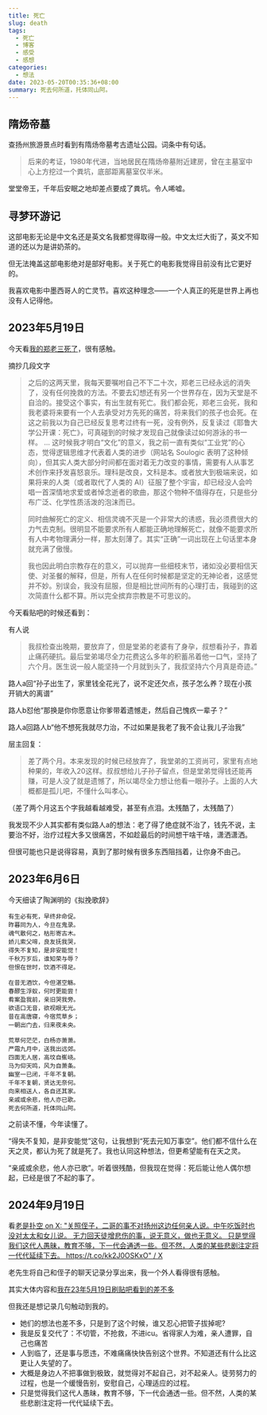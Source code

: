 ```yaml
---
title: 死亡
slug: death
tags:
  - 死亡
  - 博客
  - 感受
  - 感想
categories:
  - 想法
date: 2023-05-20T00:35:36+08:00
summary: 死去何所道，托体同山阿。
---
```

## 隋炀帝墓
查扬州旅游景点时看到有隋炀帝墓考古遗址公园。词条中有句话。

>后来的考证，1980年代进，当地居民在隋炀帝墓附近建房，曾在主墓室中心上方挖过一个粪坑，底部距离墓室仅半米。

堂堂帝王，千年后安眠之地却差点要成了粪坑。令人唏嘘。

## 寻梦环游记
这部电影无论是中文名还是英文名我都觉得取得一般。中文太烂大街了，英文不知道的还以为是讲奶茶的。

但无法掩盖这部电影绝对是部好电影。关于死亡的电影我觉得目前没有比它更好的。

我喜欢电影中墨西哥人的亡灵节。喜欢这种理念——一个人真正的死是世界上再也没有人记得他。

## 2023年5月19日
今天看[我的郑老三死了](https://soulogic.com/item/3294)，很有感触。

摘抄几段文字
> 之后的这两天里，我每天要嘱咐自己不下二十次，郑老三已经永远的消失了，没有任何挽救的方法。不要去幻想还有另一个世界存在，因为天堂是不自洽的。接受这个事实，有出生就有死亡。我们都会死，郑老三会死，我和我老婆将来要有一个人去承受对方先死的痛苦，将来我们的孩子也会死。在这之前我以为自己已经反复思考过终有一死，没有例外，反复读过《耶鲁大学公开课：死亡》，可真碰到的时候才发现自己就像读过如何游泳的书一样。
>...
>这时候我才明白“文化”的意义，我之前一直有类似“工业党”的心态，觉得逻辑思维才代表着人类的进步（网站名 Soulogic 表明了这种倾向），但其实人类大部分时间都在面对着无力改变的事情，需要有人从事艺术创作来抒发喜怒哀乐。理科是改良，文科是本。或者放大到极端来说，如果将来的人类（或者取代了人类的 AI）征服了整个宇宙，却已经没人会吟唱一首深情地求爱或者悼念逝者的歌曲，那这个物种不值得存在，只是些分布广泛、化学性质活泼的泡沫而已。
>
>同时曲解死亡的定义、相信灵魂不灭是一个非常大的诱惑，我必须费很大的力气去克制。很明显不能要求所有人都能正确地理解死亡，就像不能要求所有人中考物理满分一样，那太刻薄了。其实“正确”一词出现在上句话里本身就充满了傲慢。
>
>我也因此明白宗教存在的意义，可以抛弃一些细枝末节，诸如没必要相信天使、对圣餐的解释，但是，所有人在任何时候都是坚定的无神论者，这感觉并不妙。别误会，我没有屈服，但是相比世间所有的心理打击，我碰到的这次简直什么都不算。所以完全摈弃宗教是不可思议的。

今天看贴吧的时候还看到：

有人说

>我叔检查出晚期，要放弃了，但是堂弟的老婆有了身孕，叔想看孙子，靠着止痛药硬抗。最后堂弟竭尽全力花费这么多年的积蓄吊着他一口气，坚持了六个月。医生说一般人能坚持一个月就到头了，我叔坚持六个月真是奇迹。”

路人a回“孙子出生了，家里钱全花光了，说不定还欠点，孩子怎么养？现在小孩开销大的离谱”

路人b怼他“那换是你你愿意让你爹带着遗憾走，然后自己愧疚一辈子？”

路人a回路人b“他不想死我就尽力治，不过如果是我老了我不会让我儿子治我”

层主回复：

>差了两个月。本来发现的时候已经放弃了，我堂弟的工资尚可，家里有点地种果的，年收入20这样。叔叔想给儿子孙子留点，但是堂弟觉得钱还能再赚，可是人没了就是遗憾了，所以竭尽全力想让他看一眼孙子。上面的人大概都是孤儿吧，不懂什么叫孝心。

（差了两个月这五个字我越看越难受，甚至有点泪。太残酷了，太残酷了）

我发现不少人其实都有类似路人a的想法：老了得了绝症就不治了，钱先不说，主要治不好，治疗过程大多又很痛苦，不如趁最后的时间想干啥干啥，潇洒潇洒。

但很可能也只是说得容易，真到了那时候有很多东西阻挡着，让你身不由己。

## 2023年6月6日
今天细读了陶渊明的《拟挽歌辞》

```
有生必有死，早终非命促。
昨暮同为人，今旦在鬼录。
魂气散何之，枯形寄古木。
娇儿索父啼，良友抚我哭，
得失不复知，是非安能觉！
千秋万岁后，谁知荣与辱？
但恨在世时，饮酒不得足。

在昔无酒饮，今但湛空觞。
春醪生浮蚁，何时更能尝！
肴案盈我前，亲旧哭我旁。
欲语口无音，欲视眼无光。
昔在高唐寝，今宿荒草乡；
一朝出门去，归来夜未央。

荒草何茫茫，白杨亦萧萧。
严霜九月中，送我出远郊。
四面无人居，高坟自嶣峣。
马为仰天鸣，风为自萧条。
幽室一已闭，千年不复朝。
千年不复朝，贤达无奈何。
向来相送人，各自还其家。
亲戚或余悲，他人亦已歌。
死去何所道，托体同山阿。
```

之前读不懂，今年读懂了。

“得失不复知，是非安能觉”这句，让我想到“死去元知万事空”。他们都不信什么在天之灵，都认为死了就是死了。我也认同这种想法，但更希望能有在天之灵。

“亲戚或余悲，他人亦已歌”。听着很残酷，但我现在觉得：死后能让他人偶尔想起，已经是很了不起的事了。

## 2024年9月19日
看[老是扑空 on X: "关照侄子，二哥的事不对扬州这边任何亲人说。中午吃饭时也没对太太和女儿说。 无力回天徒增悲伤的事，说无意义，做也无意义。 只是觉得我们这代人愚昧，教育不够，下一代会通透一些。但不然，人类的某些悲剧注定将一代代延续下去。 https://t.co/kk2J0OSKxO" / X](https://x.com/lspk_cn/status/1836313103958434243 )

老先生将自己和侄子的聊天记录分享出来，我一个外人看得很有感触。

其实大体内容和[我在23年5月19日刷贴吧看到的差不多](#2023年5月19日)

但我还是想记录几句触动到我的。

- 她们的想法也差不多，只是到了这个时候，谁又忍心把管子拔掉呢?
- 我是反复交代了：不切管，不抢救，不进icu。省得家人为难，亲人遭罪，自己也痛苦
- 人到临了，还是事与愿违，不难痛痛快快告别这个世界。不知道还有什么比这更让人失望的了。
- 大概是身边人不把事做到极致，就觉得对不起自己，对不起亲人。徒劳努力的过程，也是一个缓慢告别，安慰自己，心理适应的过程。
- 只是觉得我们这代人愚昧，教育不够，下一代会通透一些。但不然，人类的某些悲剧注定将一代代延续下去。